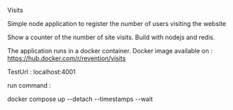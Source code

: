 Visits

Simple node application to register the number of users visiting the website

Show a counter of the number of site visits. Build with nodejs and redis. 

The application runs in a docker container.
Docker image available on : https://hub.docker.com/r/revention/visits

TestUrl : localhost:4001

run command :

docker compose up --detach --timestamps --wait
